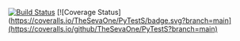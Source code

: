 [![Build Status](https://travis-ci.org/TheSevaOne/PyTestS.svg?branch=main)](https://travis-ci.org/TheSevaOne/PyTestS)
[![Coverage Status](https://coveralls.io/TheSevaOne/PyTestS/badge.svg?branch=main](https://coveralls.io/github/TheSevaOne/PyTestS?branch=main)

